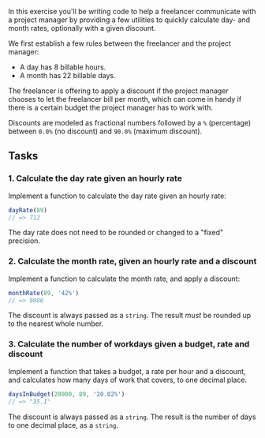 In this exercise you'll be writing code to help a freelancer communicate with a
project manager by providing a few utilities to quickly calculate day- and
month rates, optionally with a given discount.

We first establish a few rules between the freelancer and the project manager:

- A day has 8 billable hours.
- A month has 22 billable days.

The freelancer is offering to apply a discount if the project manager chooses
to let the freelancer bill per month, which can come in handy if there is a
certain budget the project manager has to work with.

Discounts are modeled as fractional numbers followed by a `%` (percentage)
between `0.0%` (no discount) and `90.0%` (maximum discount).

## Tasks

### 1. Calculate the day rate given an hourly rate

Implement a function to calculate the day rate given an hourly rate:

```javascript
dayRate(89)
// => 712
```

The day rate does not need to be rounded or changed to a "fixed" precision.

### 2. Calculate the month rate, given an hourly rate and a discount

Implement a function to calculate the month rate, and apply a discount:

```javascript
monthRate(89, '42%')
// => 9086
```

The discount is always passed as a `string`. The result _must_ be rounded up to
the nearest whole number.

### 3. Calculate the number of workdays given a budget, rate and discount

Implement a function that takes a budget, a rate per hour and a discount, and
calculates how many days of work that covers, to one decimal place.

```javascript
daysInBudget(20000, 89, '20.02%')
// => "35.1"
```

The discount is always passed as a `string`. The result is the number of days
to one decimal place, as a `string`.

